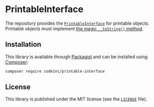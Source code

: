 # PrintableInterface

The repository provides the [`PrintableInterface`](src/PrintableInterface.php) for printable objects. Printable objects must implement [the magic `__toString()` method](http://php.net/manual/language.oop5.magic.php#object.tostring). 

## Installation

This library is available through [Packagist](https://packagist.org/packages/codeinc/printable-interface) and can be installed using [Composer](https://getcomposer.org/): 

```bash
composer require codeinc/printable-interface
```


## License 
This library is published under the MIT license (see the [`LICENSE`](LICENSE) file).